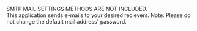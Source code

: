 SMTP MAIL SETTINGS METHODS ARE NOT INCLUDED.                                        	
This application sends e-mails to your desired recievers. 
Note: Please do not change the default mail address' password.

